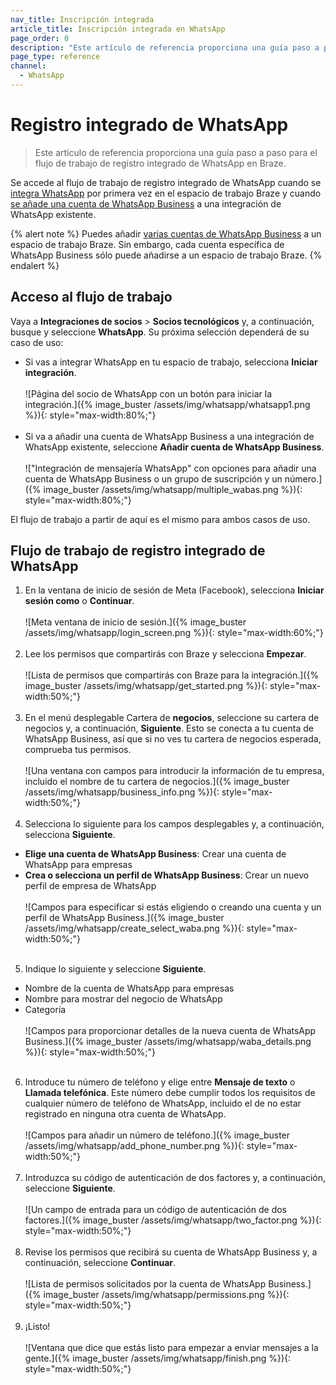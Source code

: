 ```yaml
---
nav_title: Inscripción integrada
article_title: Inscripción integrada en WhatsApp
page_order: 0
description: "Este artículo de referencia proporciona una guía paso a paso para el flujo de trabajo de registro integrado de WhatsApp en Braze."
page_type: reference
channel:
  - WhatsApp
---
```


# Registro integrado de WhatsApp

> Este artículo de referencia proporciona una guía paso a paso para el flujo de trabajo de registro integrado de WhatsApp en Braze.

Se accede al flujo de trabajo de registro integrado de WhatsApp cuando se [integra WhatsApp]({{site.baseurl}}/user_guide/message_building_by_channel/whatsapp/overview/) por primera vez en el espacio de trabajo Braze y cuando [se añade una cuenta de WhatsApp Business]({{site.baseurl}}/user_guide/message_building_by_channel/whatsapp/overview/multiple_subscription_groups/) a una integración de WhatsApp existente.

{% alert note %}
Puedes añadir [varias cuentas de WhatsApp Business](({{site.baseurl}}/user_guide/message_building_by_channel/whatsapp/overview/multiple_subscription_groups/)) a un espacio de trabajo Braze. Sin embargo, cada cuenta específica de WhatsApp Business sólo puede añadirse a un espacio de trabajo Braze.
{% endalert %}

## Acceso al flujo de trabajo

Vaya a **Integraciones de socios** > **Socios tecnológicos** y, a continuación, busque y seleccione **WhatsApp**. Su próxima selección dependerá de su caso de uso:

- Si vas a integrar WhatsApp en tu espacio de trabajo, selecciona **Iniciar integración**. <br><br>![Página del socio de WhatsApp con un botón para iniciar la integración.]({% image_buster /assets/img/whatsapp/whatsapp1.png %}){: style="max-width:80%;"}<br><br>
- Si va a añadir una cuenta de WhatsApp Business a una integración de WhatsApp existente, seleccione **Añadir cuenta de WhatsApp Business**. <br><br>!["Integración de mensajería WhatsApp" con opciones para añadir una cuenta de WhatsApp Business o un grupo de suscripción y un número.]({% image_buster /assets/img/whatsapp/multiple_wabas.png %}){: style="max-width:80%;"}

El flujo de trabajo a partir de aquí es el mismo para ambos casos de uso.

## Flujo de trabajo de registro integrado de WhatsApp

1. En la ventana de inicio de sesión de Meta (Facebook), selecciona **Iniciar sesión como** o **Continuar**. <br><br>![Meta ventana de inicio de sesión.]({% image_buster /assets/img/whatsapp/login_screen.png %}){: style="max-width:60%;"}<br><br>
2. Lee los permisos que compartirás con Braze y selecciona **Empezar**. <br><br>![Lista de permisos que compartirás con Braze para la integración.]({% image_buster /assets/img/whatsapp/get_started.png %}){: style="max-width:50%;"}<br><br>
3. En el menú desplegable Cartera de **negocios**, seleccione su cartera de negocios y, a continuación, **Siguiente**. Esto se conecta a tu cuenta de WhatsApp Business, así que si no ves tu cartera de negocios esperada, comprueba tus permisos.<br><br>![Una ventana con campos para introducir la información de tu empresa, incluido el nombre de tu cartera de negocios.]({% image_buster /assets/img/whatsapp/business_info.png %}){: style="max-width:50%;"}<br><br>
4. Selecciona lo siguiente para los campos desplegables y, a continuación, selecciona **Siguiente**.
- **Elige una cuenta de WhatsApp Business**: Crear una cuenta de WhatsApp para empresas
- **Crea o selecciona un perfil de WhatsApp Business**: Crear un nuevo perfil de empresa de WhatsApp <br><br>![Campos para especificar si estás eligiendo o creando una cuenta y un perfil de WhatsApp Business.]({% image_buster /assets/img/whatsapp/create_select_waba.png %}){: style="max-width:50%;"}<br><br>
5. Indique lo siguiente y seleccione **Siguiente**.
- Nombre de la cuenta de WhatsApp para empresas
- Nombre para mostrar del negocio de WhatsApp
- Categoría <br><br>![Campos para proporcionar detalles de la nueva cuenta de WhatsApp Business.]({% image_buster /assets/img/whatsapp/waba_details.png %}){: style="max-width:50%;"}<br><br>
6. Introduce tu número de teléfono y elige entre **Mensaje de texto** o **Llamada telefónica**. Este número debe cumplir todos los requisitos de cualquier número de teléfono de WhatsApp, incluido el de no estar registrado en ninguna otra cuenta de WhatsApp. <br><br>![Campos para añadir un número de teléfono.]({% image_buster /assets/img/whatsapp/add_phone_number.png %}){: style="max-width:50%;"}<br><br>
7. Introduzca su código de autenticación de dos factores y, a continuación, seleccione **Siguiente**. <br><br>![Un campo de entrada para un código de autenticación de dos factores.]({% image_buster /assets/img/whatsapp/two_factor.png %}){: style="max-width:50%;"}<br><br>
8. Revise los permisos que recibirá su cuenta de WhatsApp Business y, a continuación, seleccione **Continuar**. <br><br>![Lista de permisos solicitados por la cuenta de WhatsApp Business.]({% image_buster /assets/img/whatsapp/permissions.png %}){: style="max-width:50%;"}<br><br>
9. ¡Listo! <br><br>![Ventana que dice que estás listo para empezar a enviar mensajes a la gente.]({% image_buster /assets/img/whatsapp/finish.png %}){: style="max-width:50%;"}

